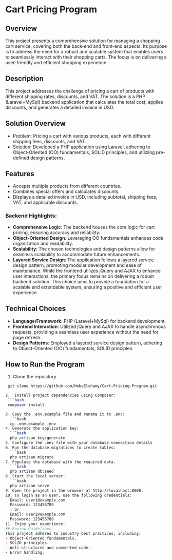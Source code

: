 # Cart Pricing Program
## Overview
This project presents a comprehensive solution for managing a shopping cart service, covering both the back-end and front-end aspects. Its purpose is to address the need for a robust and scalable system that enables users to seamlessly interact with their shopping carts. The focus is on delivering a user-friendly and efficient shopping experience.
## Description
This project addresses the challenge of pricing a cart of products with different shipping rates, discounts, and VAT. The solution is a PHP (Laravel+MySql) backend application that calculates the total cost, applies discounts, and generates a detailed invoice in USD.
## Solution Overview
- Problem: Pricing a cart with various products, each with different shipping fees, discounts, and VAT.
- Solution: Developed a PHP application using Laravel, adhering to Object-Oriented (OO) fundamentals, SOLID principles, and utilizing pre-defined design patterns.
## Features
- Accepts multiple products from different countries.
- Combines special offers and calculates discounts.
- Displays a detailed invoice in USD, including subtotal, shipping fees, VAT, and applicable discounts.
### Backend Highlights:
- **Comprehensive Logic**: The backend houses the core logic for cart pricing, ensuring accuracy and reliability.
- **Object-Oriented Design**: Leveraging OO fundamentals enhances code organization and readability.
- **Scalability**: The chosen technologies and design patterns allow for seamless scalability to accommodate future enhancements.
- **Layered Service Design**: The application follows a layered service design pattern, promoting modular development and ease of maintenance.
While the frontend utilizes jQuery and AJAX to enhance user interactions, the primary focus remains on delivering a robust backend solution. This choice aims to provide a foundation for a scalable and extendable system, ensuring a positive and efficient user experience.
## Technical Choices
- **Language/Framework**: PHP (Laravel+MySql) for backend development.
- **Frontend Interaction**: Utilized jQuery and AJAX to handle asynchronous requests, providing a seamless user experience without the need for page refresh.
- **Design Patterns**: Employed a layered service design pattern, adhering to Object-Oriented (OO) fundamentals, SOLID principles.
## How to Run the Program

1. Clone the repository.
  ```bash
   git clone https://github.com/HebaElshamy/Cart-Pricing-Program.git

2.  Install project dependencies using Composer:
   ```bash
   composer install

3. Copy the .env.example file and rename it to .env:
    ```bash
    cp .env.example .env
4. Generate the application key:
    ```bash
    php artisan key:generate
5. Configure the .env file with your database connection details   
6. Run the database migrations to create tables:
    ```bash
    php artisan migrate
7. Populate the database with the required data.
    ```bash
    php artisan db:seed   
8. Start the local server:
    ```bash
    php artisan serve  
9. Open the project in the browser at http://localhost:8000. 
10. To login as an user, use the following credentials:
    Email: user1@example.com
    Password: 123456789
    - or
    Email: user2@example.com
    Password: 123456789
11. Enjoy your experience!
## Review Guidelines
This project adheres to industry best practices, including:
- Object-Oriented fundamentals.
- SOLID principles.
- Well-structured and commented code.
- Error handling.





